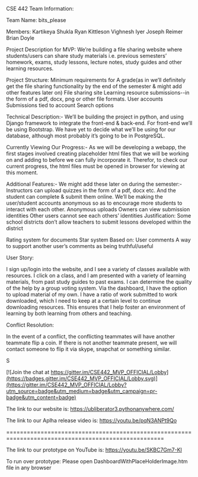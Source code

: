 CSE 442 Team Information:

Team Name: bits_please

Members:
Kartikeya Shukla 
Ryan Kittleson 
Vighnesh Iyer
Joseph Reimer 
Brian Doyle 


Project Description for MVP:
We’re building a file sharing website where students/users can share study materials i.e. previous semesters’ homework, exams, study lessons, lecture notes, study guides and other learning resources. 

Project Structure:
Minimum requirements for A grade(as in we’ll definitely get the file sharing functionality by the end of the semester & might add other features later on) 
File sharing site
Learning resource submissions--in the form of a pdf, docx, png or  other file formats.
User accounts
Submissions tied to account
Search options

Technical Description:-
We’ll be building the project in python, and using Django framework to integrate the front-end & back-end. For front-end we’ll be using Bootstrap. We have yet to decide what we’ll be using for our database, although most probably it’s going to be in PostgreSQL.

Currently Viewing Our Progress:-
As we will be developing a webapp, the first stages involved creating placeholder html files that we will be working on and adding to before we can fully incorporate it. Therefor, to check our current progress, the html files must be opened in browser for viewing at this moment.

Additional Features:-
We might add these later on during the semester:-
Instructors can upload quizzes in the form of a pdf, docx etc. And the student can complete & submit them online.
We’ll be making the user/student accounts anonymous so as to encourage more students to interact with each other.
	Anonymous uploads
Owners can view submission identities
Other users cannot see each others’ identities
Justification: Some school districts don’t allow teachers to submit lessons developed within the district

Rating system for documents
Star system
Based on:
User comments
A way to support another user’s comments as being truthful/useful

User Story:

I sign up/login into the website, and I see a variety of classes available with resources.
I click on a class, and I am presented with a variety of learning materials, from past
study guides to past exams.  I can determine the quality of the help by a group voting
system.  Via the dashboard, I have the option to upload material of my own.  I have a ratio
of work submitted to work downloaded, which I need to keep at a certain level to continue
downloading resources.  This ensures that I help foster an environment of learning
by both learning from others and teaching.


Conflict Resolution:

In the event of a conflict, the conflicting teammates will have another teammate flip a coin.  If there is not another teammate present, we will contact someone to flip it via skype, snapchat or something similar.

S



[![Join the chat at https://gitter.im/CSE442_MVP_OFFICIAL/Lobby](https://badges.gitter.im/CSE442_MVP_OFFICIAL/Lobby.svg)](https://gitter.im/CSE442_MVP_OFFICIAL/Lobby?utm_source=badge&utm_medium=badge&utm_campaign=pr-badge&utm_content=badge)


The link to our website is: https://ubliberator3.pythonanywhere.com/

The link to our Aplha release video is: https://youtu.be/pqN3ANPt9Qo

====================================================================================================

The link to our prototype on YouTube is: https://youtu.be/SKBC7Gm7-KI


To run over prototype: Please open DashboardWithPlaceHolderImage.htm file in any browser
